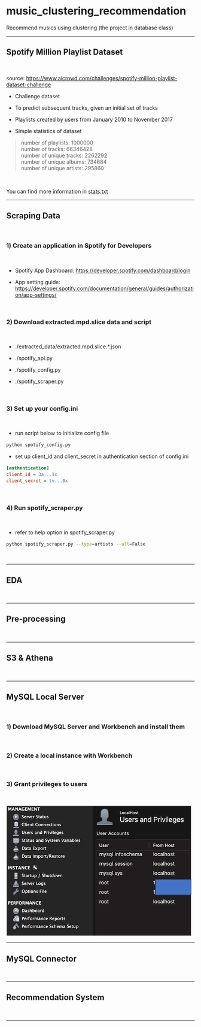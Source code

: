 # __music_clustering_recommendation__
Recommend musics using clustering (the project in database class)

---

## __Spotify Million Playlist Dataset__
<br>

source: https://www.aicrowd.com/challenges/spotify-million-playlist-dataset-challenge
<br>

* Challenge dataset

* To predict subsequent tracks, given an initial set of tracks

* Playlists created by users from January 2010 to November 2017

* Simple statistics of dataset
> number of playlists: 1000000
> <br>
> number of tracks: 66346428
> <br>
> number of unique tracks: 2262292
> <br>
> number of unique albums: 734684
> <br>
> number of unique artists: 295860
<br>

You can find more information in
[stats.txt](./spotify_million_playlist_dataset/stats.txt)


---

## __Scraping Data__
<br>

### __1) Create an application in Spotify for Developers__
<br>

* Spotify App Dashboard: https://developer.spotify.com/dashboard/login

* App setting guide: https://developer.spotify.com/documentation/general/guides/authorization/app-settings/

<br>

### __2) Download extracted.mpd.slice data and script__
<br>

* ./extracted_data/extracted.mpd.slice.*.json

* ./spotify_api.py

* ./spotify_config.py

* ./spotify_scraper.py

<br>

### __3) Set up your config.ini__
<br>

* run script below to initialize config file

```bash
python spotify_config.py
```

* set up client_id and client_secret in authentication section of config.ini

```ini
[authentication]
client_id = 3a...1c
client_secret = tv...0x
```

<br>

### __4) Run spotify_scraper.py__
<br>

* refer to help option in spotify_scraper.py

```bash
python spotify_scraper.py --type=artists --all=False
```

<br>

---

## __EDA__
<br>

---

## __Pre-processing__
<br>

---

## __S3 & Athena__
<br>

---

## __MySQL Local Server__
<br>

### __1) Download MySQL Server and Workbench and install them__
<br>

### __2) Create a local instance with Workbench__
<br>

### __3) Grant privileges to users__
<br>

![image](./img/grant_privileges.png)

---

## __MySQL Connector__
<br>

---

## __Recommendation System__
<br>

---